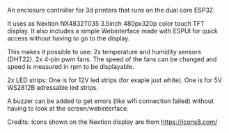 An enclosure controller for 3d printers that runs on the dual core ESP32.

It uses as Nextion NX4832T035 3.5inch 480px320p color touch TFT display.
It also includes a simple Webinterface made with ESPUI for quick access without having to go to the display.

This makes it possible to use:
2x temperature and humidity sensors (DHT22).
2x 4-pin pwm fans. The speed of the fans can be changed and speed is measured in rpm to be displayable.

2x LED strips:
One is for 12V led strips (for exaple just white).
One is for 5V WS2812B adressable led strips.

A buzzer can be added to get errors (like wifi connection failed) without having to look at the screen/webinterface.


Credits:
Icons shown on the Nextion display are from https://icons8.com/
